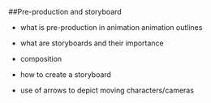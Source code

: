 ##Pre-production and storyboard

- what is pre-production in animation
animation outlines

- what are storyboards and their importance

- composition

- how to create a storyboard

- use of arrows to depict moving characters/cameras